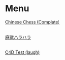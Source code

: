 # Menu



  <head>
    <meta http-equiv="Content-Type" content="text/html; charset=utf-8" />
  </head>
  <body>
    <a href="https://tomyung.github.io/games/zgxq/index.html">Chinese Chess (Complate)
  </a>
  <br></br>

  <a href="https://tomyung.github.io/videos/sm18804900.mp4">廃獄ハラハラ
  </a>
  <br></br>

  <a href="https://tomyung.github.io/videos/嘿嘿.mp4">C4D Test (laugh)
  </a>
  </body>


